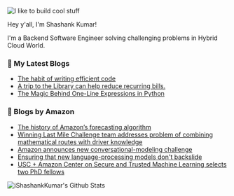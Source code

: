 ![I like to build cool stuff](https://res.cloudinary.com/dt8g3rhcy/image/upload/v1595929574/i_like_to_build_cool_shit._1_nzbwjh.png)

Hey y'all, I'm Shashank Kumar! 

I'm a Backend Software Engineer solving challenging problems in Hybrid Cloud World.

### 📕 My Latest Blogs
<!-- BLOG-POST-LIST:START -->
- [The habit of writing efficient code](https://medium.com/@ishashankkumar/the-habit-of-writing-efficient-code-153b05f04269?source=rss-d24dda280d5f------2)
- [A trip to the Library can help reduce recurring bills.](https://medium.com/swlh/a-trip-to-the-library-can-help-reduce-recurring-bills-23bca495cdf5?source=rss-d24dda280d5f------2)
- [The Magic Behind One-Line Expressions in Python](https://medium.com/swlh/the-magic-behind-one-line-expressions-in-python-816c10180c5c?source=rss-d24dda280d5f------2)
<!-- BLOG-POST-LIST:END -->

### 📕 Blogs by Amazon
<!-- AMAZON-BLOG-POST-LIST:START -->
- [The history of Amazon’s forecasting algorithm](https://www.amazon.science/latest-news/the-history-of-amazons-forecasting-algorithm)
- [Winning Last Mile Challenge team addresses problem of combining mathematical routes with driver knowledge](https://www.amazon.science/academic-engagements/winning-last-mile-challenge-team-addresses-problem-of-combining-mathematical-routes-with-driver-knowledge)
- [Amazon announces new conversational-modeling challenge](https://www.amazon.science/blog/amazon-announces-new-conversational-modeling-challenge)
- [Ensuring that new language-processing models don't backslide](https://www.amazon.science/blog/ensuring-that-new-language-processing-models-dont-backslide)
- [USC + Amazon Center on Secure and Trusted Machine Learning selects two PhD fellows](https://www.amazon.science/academic-engagements/usc-amazon-center-on-secure-and-trusted-machine-learning-selects-two-phd-fellows)
<!-- AMAZON-BLOG-POST-LIST:END -->



<img align="center" alt="iShashankKumar's Github Stats" src="https://github-readme-stats.vercel.app/api?username=ishashankkumar&show_icons=true&hide_border=true" />
